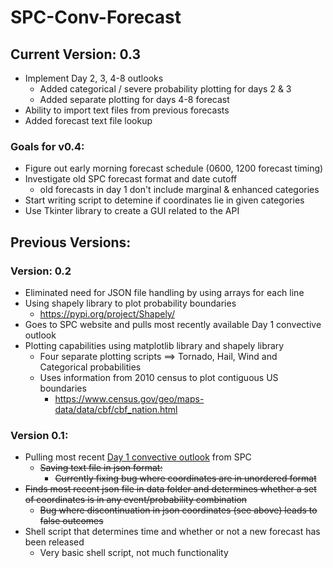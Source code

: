 # SPC-Conv-Forecast

## Current Version: 0.3
  * Implement Day 2, 3, 4-8 outlooks
    * Added categorical / severe probability plotting for days 2 & 3
    * Added separate plotting for days 4-8 forecast
  * Ability to import text files from previous forecasts
  * Added forecast text file lookup
  
### Goals for v0.4:
  * Figure out early morning forecast schedule (0600, 1200 forecast timing)
  * Investigate old SPC forecast format and date cutoff
    * old forecasts in day 1 don't include marginal & enhanced categories
  * Start writing script to detemine if coordinates lie in given categories
  * Use Tkinter library to create a GUI related to the API

## Previous Versions:     

### Version: 0.2
 * Eliminated need for JSON file handling by using arrays for each line
 * Using shapely library to plot probability boundaries
   * https://pypi.org/project/Shapely/
 * Goes to SPC website and pulls most recently available Day 1 convective outlook
 * Plotting capabilities using matplotlib library and shapely library
   * Four separate plotting scripts ==> Tornado, Hail, Wind and Categorical probabilities
   * Uses information from 2010 census to plot contiguous US boundaries
     * https://www.census.gov/geo/maps-data/data/cbf/cbf_nation.html

### Version 0.1:
  * Pulling most recent [Day 1 convective outlook](http://www.spc.noaa.gov/products/outlook/) from SPC
    * ~~Saving text file in json format:~~
      * ~~Currently fixing bug where coordinates are in unordered format~~
  * ~~Finds most recent json file in data folder and determines whether a set of coordinates is in any event/probability combination~~
    * ~~Bug where discontinuation in json coordinates (see above) leads to false outcomes~~
  * Shell script that determines time and whether or not a new forecast has been released
    * Very basic shell script, not much functionality
